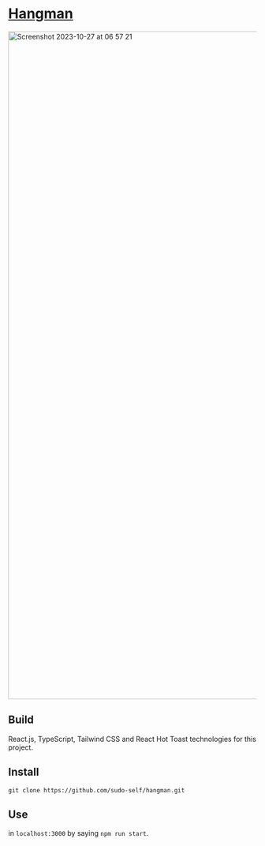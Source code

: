 # [Hangman](https://hangmann.vercel.app/)
<img width="1354" alt="Screenshot 2023-10-27 at 06 57 21" src="https://github.com/sudo-self/hangman/assets/119916323/bf1cad53-71ce-469d-b3ba-373827e20fa0">

## Build
 React.js, TypeScript, Tailwind CSS and React Hot Toast technologies for this project.

## Install
````
git clone https://github.com/sudo-self/hangman.git
````
## Use
 in `localhost:3000` by saying `npm run start`.

